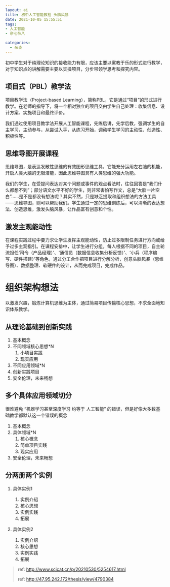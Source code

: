 ```yaml
---
layout: ai
title: 初中人工智能教程 头脑风暴
date: 2021-10-05 15:55:51
tags:
- 人工智能
- 杂七杂八

categories:
  - 杂谈
---
```

初中学生对于纯理论知识的接收能力有限，应该主要以寓教于乐的形式进行教学，对于知识点的讲解需要主要以实操项目，分步带领学思考和探究内容。

## 项目式（PBL）教学法

项目教学法（Project-based Learning），简称PBL，它是通过“项目”的形式进行教学。在老师的指导下，将一个相对独立的项目交由学生自己处理：收集信息、设计方案、实施项目和最终评价。

我们通过使用项目教学法开展人工智能课程，先练后讲，先学后教，强调学生的自主学习，主动参与，从尝试入手，从练习开始，调动学生学习的主动性、创造性、积极性等。

## 思维导图开展课程

思维导图，是表达发散性思维的有效图形思维工具，它能充分运用左右脑的机能，开启人类大脑的无限潜能，因此思维导图具有人类思维的强大功能。

我们的学生，在受提问表达对某个问题或事件的观点看法时，往往回答是“我们什么都想不到”；部分语文水平不好的学生，则非常害怕写作文，总是“大脑一片空白”……是不是都没有想法呢？其实不然，只是缺乏提取和组织想法的方法工具——思维导图，则可以帮助我们。学生通过一定的思维训练后，可以清晰的表达想法、创造思维，激发头脑风暴，让作品富有创意和个性。

## 激发主观能动性

在课程实践过程中要力求让学生发挥主观能动性，防止过多限制任务进行方向或给予过多主观指引。在课程安排中，让学生进行分组，每人根据不同的项目，自主轮流担任‘司令（产品经理）’、‘通信员（数据信息收集分析反馈）’、‘小兵（程序编写、硬件搭建）’等角色，通过分工合作把项目进行分解分析，创意头脑风暴（思维导图）、数据整理、软硬件的设计，从而完成项目，完成作品。

# 组织架构想法

以激发兴趣，锻炼计算机思维为主体，通过简易项目传输核心思想，不求全面地知识体系教学。

## 从理论基础到创新实践

1. 基本概念
2. 不同领域核心思想*N
   1. 小项目实践
   2. 现实应用
3. 不同应用领域*N
4. 创新实践项目
5. 安全伦理，未来畅想

## 多个具体应用领域切分

很难避免 “机器学习甚至深度学习 约等于 人工智能” 的错误，但是好像大多数基础教学都默认这一个错误的概念

1. 基本概念
2. 具体领域*N
   1. 核心概念
   2. 简单项目实践
   3. 现实应用
3. 安全伦理，未来畅想

## 分两册两个实例

1. 具体实例1

   1. 实例介绍
   2. 核心思想
   3. 实例实践
   4. 拓展
2. 具体实例2

   1. 实例介绍
   2. 核心思想
   3. 实例实践
   4. 拓展

> ref: http://www.scicat.cn/p/20210530/5254617.html
>
> ref: http://47.95.242.172/thesis/view/4790384
